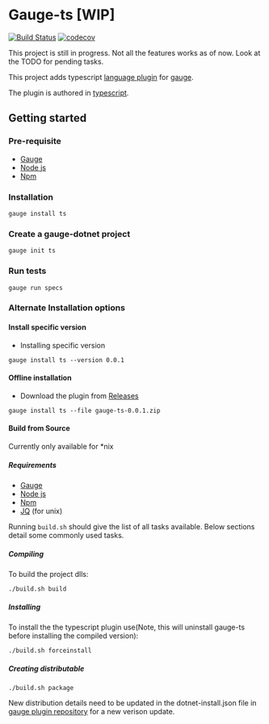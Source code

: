 # Gauge-ts [WIP]

[![Build Status](https://dev.azure.com/bugdiver/gauge-ts/_apis/build/status/BugDiver.gauge-ts?branchName=master)](https://dev.azure.com/bugdiver/gauge-ts/_build/latest?definitionId=1&branchName=master)
[![codecov](https://codecov.io/gh/BugDiver/gauge-ts/branch/master/graph/badge.svg)](https://codecov.io/gh/BugDiver/gauge-ts)

This project is still in progress. Not all the features works as of now.
Look at the TODO for pending tasks.

This project adds typescript [language plugin](https://docs.gauge.org/latest/installation.html#language-runner) for [gauge](http://gauge.org).

The plugin is authored in [typescript](https://en.wikipedia.org/wiki/TypeScript).

## Getting started

### Pre-requisite

- [Gauge](https://gauge.org)
- [Node js](https://nodejs.org/en/)
- [Npm](https://www.npmjs.com/)


### Installation

```
gauge install ts
```

### Create a gauge-dotnet project

```
gauge init ts
```

### Run tests

```
gauge run specs
```

### Alternate Installation options

#### Install specific version
* Installing specific version
```
gauge install ts --version 0.0.1
```

#### Offline installation

* Download the plugin from [Releases](https://github.com/getgauge/gauge-ts/releases)
```
gauge install ts --file gauge-ts-0.0.1.zip
```



#### Build from Source

Currently only available for *nix

##### Requirements
- [Gauge](https://gauge.org)
- [Node js](https://nodejs.org/en/)
- [Npm](https://www.npmjs.com/)
- [JQ](https://stedolan.github.io/jq/) (for unix)


Running `build.sh` should give the list of all tasks available. Below sections detail some commonly used tasks.

##### Compiling

To build the project dlls:

````
./build.sh build
````

##### Installing

To install the the typescript plugin use(Note, this will uninstall gauge-ts before installing the compiled version):

````
./build.sh forceinstall
````

##### Creating distributable

````
./build.sh package
````

New distribution details need to be updated in the dotnet-install.json file in  [gauge plugin repository](https://github.com/getgauge/gauge-repository) for a new verison update.
